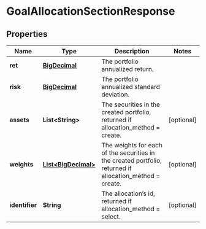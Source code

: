 
# GoalAllocationSectionResponse

## Properties
Name | Type | Description | Notes
------------ | ------------- | ------------- | -------------
**ret** | [**BigDecimal**](BigDecimal.md) | The portfolio annualized return. | 
**risk** | [**BigDecimal**](BigDecimal.md) | The portfolio annualized standard deviation. | 
**assets** | **List&lt;String&gt;** | The securities in the created portfolio, returned if allocation_method &#x3D; create. |  [optional]
**weights** | [**List&lt;BigDecimal&gt;**](BigDecimal.md) | The weights for each of the securities in the created portfolio, returned if allocation_method &#x3D; create. |  [optional]
**identifier** | **String** | The allocation’s id, returned if allocation_method &#x3D; select. |  [optional]



